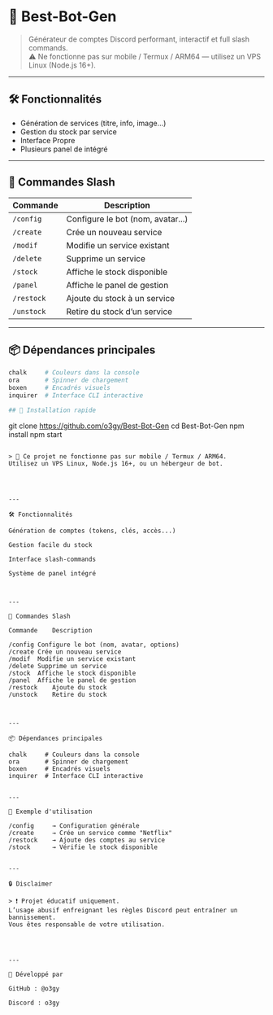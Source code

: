 <!--<h1 align="center">Best Bot Gen</h1>
<p align="center">
  🔐 Générateur de comptes Discord performant et simple à utiliser.
</p>

<p align="center">
  <img src="https://img.shields.io/github/stars/o3gy/Best-Bot-Gen?color=orange&style=flat-square" alt="Stars">
  <img src="https://img.shields.io/github/forks/o3gy/Best-Bot-Gen?color=blue&style=flat-square" alt="Forks">
  <img src="https://img.shields.io/github/languages/top/o3gy/Best-Bot-Gen?style=flat-square" alt="Langage principal">
</p>-->
# 🚀 Best-Bot-Gen

> Générateur de comptes Discord performant, interactif et full slash commands.  
> ⚠️ Ne fonctionne pas sur mobile / Termux / ARM64 — utilisez un VPS Linux (Node.js 16+).

---

## 🛠️ Fonctionnalités

- Génération de services (titre, info, image...)
- Gestion du stock par service
- Interface Propre
- Plusieurs panel de intégré

---

## 💬 Commandes Slash

| Commande     | Description                          |
|--------------|--------------------------------------|
| `/config`    | Configure le bot (nom, avatar...)    |
| `/create`    | Crée un nouveau service              |
| `/modif`     | Modifie un service existant          |
| `/delete`    | Supprime un service                  |
| `/stock`     | Affiche le stock disponible          |
| `/panel`     | Affiche le panel de gestion          |
| `/restock`   | Ajoute du stock à un service         |
| `/unstock`   | Retire du stock d’un service         |

---

## 📦 Dépendances principales

```bash
chalk     # Couleurs dans la console
ora       # Spinner de chargement
boxen     # Encadrés visuels
inquirer  # Interface CLI interactive

## 🚀 Installation rapide

```
git clone https://github.com/o3gy/Best-Bot-Gen
cd Best-Bot-Gen
npm install
npm start
```

> 📵 Ce projet ne fonctionne pas sur mobile / Termux / ARM64.
Utilisez un VPS Linux, Node.js 16+, ou un hébergeur de bot.




---

🛠️ Fonctionnalités

Génération de comptes (tokens, clés, accès...)

Gestion facile du stock

Interface slash-commands

Système de panel intégré



---

💬 Commandes Slash

Commande	Description

/config	Configure le bot (nom, avatar, options)
/create	Crée un nouveau service
/modif	Modifie un service existant
/delete	Supprime un service
/stock	Affiche le stock disponible
/panel	Affiche le panel de gestion
/restock	Ajoute du stock
/unstock	Retire du stock



---

📦 Dépendances principales

chalk     # Couleurs dans la console
ora       # Spinner de chargement
boxen     # Encadrés visuels
inquirer  # Interface CLI interactive


---

🧠 Exemple d'utilisation

/config     → Configuration générale
/create     → Crée un service comme "Netflix"
/restock    → Ajoute des comptes au service
/stock      → Vérifie le stock disponible


---

🔒 Disclaimer

> ❗ Projet éducatif uniquement.
L’usage abusif enfreignant les règles Discord peut entraîner un bannissement.
Vous êtes responsable de votre utilisation.




---

👤 Développé par

GitHub : @o3gy

Discord : o3gy
